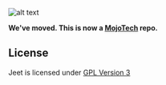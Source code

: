 ![alt text](https://raw.github.com/CorySimmons/jeetframework.com/master/img/jeet_logo_sm.png "Jeet CSS Framework")

**We've moved. This is now a [MojoTech](https://github.com/mojotech/jeet) repo.**

License
---

Jeet is licensed under [GPL Version 3](http://opensource.org/licenses/GPL-3.0)

